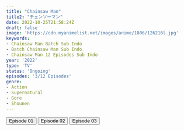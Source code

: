 ```yaml
---
title: "Chainsaw Man"
title2: "チェンソーマン"
date: 2022-10-25T21:58:24Z
draft: false
image: 'https://cdn.myanimelist.net/images/anime/1806/126216l.jpg'
keywords:
- Chainsaw Man Batch Sub Indo
- Batch Chainsaw Man Sub Indo
- Chainsaw Man 12 Episodes Sub Indo
year: '2022'
type: 'TV'
status: 'Ongoing'
episodes: '3/12 Episodes'
genre:
- Action
- Supernatural
- Gore
- Shounen
---
```


<div class="d-g gg-5 gtc-r ai-c">
<button onclick="window.open('?arc=g79ZeZDMwC_20221012/1/MP4/Kuramanime-CSWMAN-01-480p-Doro','_blank')">Episode 01</button>
<button onclick="window.open('?arc=QF7TuvCcNl_20221019/2/MP4/Kuramanime-CSWMAN-02-480p-Doro','_blank')">Episode 02</button>
<button onclick="window.open('?arc=yclMymcU7h_20221026/3/MP4/Kuramanime-CSWMAN-03-480p-Oploverz','_blank')">Episode 03</button>
</div>